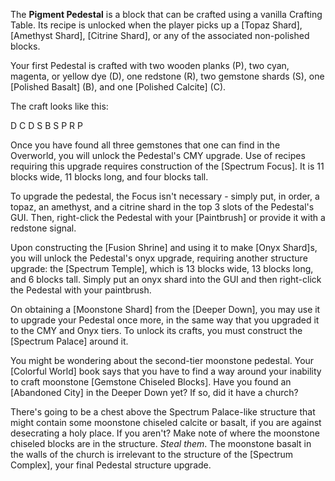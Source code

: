 The **Pigment Pedestal** is a block that can be crafted using a vanilla Crafting Table. Its recipe is unlocked when the player picks up a [Topaz Shard], [Amethyst Shard], [Citrine Shard], or any of the associated non-polished blocks.

Your first Pedestal is crafted with two wooden planks (P), two cyan, magenta, or yellow dye (D), one redstone (R), two gemstone shards (S), one [Polished Basalt] (B), and one [Polished Calcite] (C).

The craft looks like this:

D C D
S B S
P R P

Once you have found all three gemstones that one can find in the Overworld, you will unlock the Pedestal's CMY upgrade. Use of recipes requiring this upgrade requires construction of the [Spectrum Focus]. It is 11 blocks wide, 11 blocks long, and four blocks tall.

To upgrade the pedestal, the Focus isn't necessary - simply put, in order, a topaz, an amethyst, and a citrine shard in the top 3 slots of the Pedestal's GUI. Then, right-click the Pedestal with your [Paintbrush] or provide it with a redstone signal.

Upon constructing the [Fusion Shrine] and using it to make [Onyx Shard]s, you will unlock the Pedestal's onyx upgrade, requiring another structure upgrade: the [Spectrum Temple], which is 13 blocks wide, 13 blocks long, and 6 blocks tall. Simply put an onyx shard into the GUI and then right-click the Pedestal with your paintbrush.

On obtaining a [Moonstone Shard] from the [Deeper Down], you may use it to upgrade your Pedestal once more, in the same way that you upgraded it to the CMY and Onyx tiers. To unlock its crafts, you must construct the [Spectrum Palace] around it.

You might be wondering about the second-tier moonstone pedestal. Your [Colorful World] book says that you have to find a way around your inability to craft moonstone [Gemstone Chiseled Blocks]. Have you found an [Abandoned City] in the Deeper Down yet? If so, did it have a church?

There's going to be a chest above the Spectrum Palace-like structure that might contain some moonstone chiseled calcite or basalt, if you are against desecrating a holy place. If you aren't? Make note of where the moonstone chiseled blocks are in the structure. *Steal them*. The moonstone basalt in the walls of the church is irrelevant to the structure of the [Spectrum Complex], your final Pedestal structure upgrade.